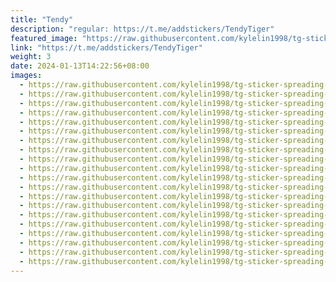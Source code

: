 ```yaml
---
title: "Tendy"
description: "regular: https://t.me/addstickers/TendyTiger"
featured_image: "https://raw.githubusercontent.com/kylelin1998/tg-sticker-spreading-worldwide-images/main/img/db91ec58-1fec-428e-bfde-aae7e799abbc.jpg"
link: "https://t.me/addstickers/TendyTiger"
weight: 3
date: 2024-01-13T14:22:56+08:00
images:
  - https://raw.githubusercontent.com/kylelin1998/tg-sticker-spreading-worldwide-images/main/img/db91ec58-1fec-428e-bfde-aae7e799abbc.jpg
  - https://raw.githubusercontent.com/kylelin1998/tg-sticker-spreading-worldwide-images/main/img/410ba1f9-a324-4962-89d7-01b6a5d248ab.jpg
  - https://raw.githubusercontent.com/kylelin1998/tg-sticker-spreading-worldwide-images/main/img/1f60e6da-71e0-404b-9962-e53409c903e9.jpg
  - https://raw.githubusercontent.com/kylelin1998/tg-sticker-spreading-worldwide-images/main/img/df8a8aeb-b5d1-478a-98f4-9639078d222f.jpg
  - https://raw.githubusercontent.com/kylelin1998/tg-sticker-spreading-worldwide-images/main/img/04e0884b-b1bf-44e7-883d-ede58853ced6.jpg
  - https://raw.githubusercontent.com/kylelin1998/tg-sticker-spreading-worldwide-images/main/img/f7bd1efd-66a6-4690-8a74-a72a916aacc2.jpg
  - https://raw.githubusercontent.com/kylelin1998/tg-sticker-spreading-worldwide-images/main/img/81f43f0b-e1de-4938-b5d4-ac5da47cc4ca.jpg
  - https://raw.githubusercontent.com/kylelin1998/tg-sticker-spreading-worldwide-images/main/img/42b31561-867b-4c53-ab36-2b78e466a927.jpg
  - https://raw.githubusercontent.com/kylelin1998/tg-sticker-spreading-worldwide-images/main/img/b72a56a1-8bfd-4c8b-901d-5b88b897e689.jpg
  - https://raw.githubusercontent.com/kylelin1998/tg-sticker-spreading-worldwide-images/main/img/c14c6ac7-620a-47d0-b9a0-73aebc0972d1.jpg
  - https://raw.githubusercontent.com/kylelin1998/tg-sticker-spreading-worldwide-images/main/img/7175ded0-80a9-437a-90a0-90210e48ff36.jpg
  - https://raw.githubusercontent.com/kylelin1998/tg-sticker-spreading-worldwide-images/main/img/9f4dbf17-51cf-44fb-8166-54f393a2702f.jpg
  - https://raw.githubusercontent.com/kylelin1998/tg-sticker-spreading-worldwide-images/main/img/25668d7b-164a-4217-9f60-3b11d7d1f770.jpg
  - https://raw.githubusercontent.com/kylelin1998/tg-sticker-spreading-worldwide-images/main/img/2eb7fa6b-d3ff-4293-8835-9283db640242.jpg
  - https://raw.githubusercontent.com/kylelin1998/tg-sticker-spreading-worldwide-images/main/img/9be0594a-7ad0-45f1-ade2-1860029d3095.jpg
  - https://raw.githubusercontent.com/kylelin1998/tg-sticker-spreading-worldwide-images/main/img/b970cf00-9936-4a2b-9361-0aa5d6f9f85f.jpg
  - https://raw.githubusercontent.com/kylelin1998/tg-sticker-spreading-worldwide-images/main/img/b569e383-cf51-4e66-a628-34490ad6d970.jpg
  - https://raw.githubusercontent.com/kylelin1998/tg-sticker-spreading-worldwide-images/main/img/148c67fe-9190-4db8-ab39-add96a62dd14.jpg
  - https://raw.githubusercontent.com/kylelin1998/tg-sticker-spreading-worldwide-images/main/img/6f0ac114-aebe-4b87-a0e0-5b7414065c5a.jpg
  - https://raw.githubusercontent.com/kylelin1998/tg-sticker-spreading-worldwide-images/main/img/2e2e46b6-26b0-4822-8cb8-bc93e740c1ad.jpg
---
```

